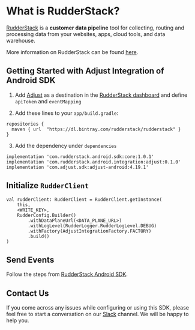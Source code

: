 # What is RudderStack?

[RudderStack](https://rudderstack.com/) is a **customer data pipeline** tool for collecting, routing and processing data from your websites, apps, cloud tools, and data warehouse.

More information on RudderStack can be found [here](https://github.com/rudderlabs/rudder-server).

## Getting Started with Adjust Integration of Android SDK

1. Add [Adjust](https://www.adjust.com) as a destination in the [RudderStack dashboard](https://app.rudderstack.com/) and define ```apiToken``` and ```eventMapping```

2. Add these lines to your ```app/build.gradle```:

```
repositories {
  maven { url  "https://dl.bintray.com/rudderstack/rudderstack" }
}
```

3. Add the dependency under ```dependencies```
```
implementation 'com.rudderstack.android.sdk:core:1.0.1'
implementation 'com.rudderstack.android.integration:adjust:0.1.0'
implementation 'com.adjust.sdk:adjust-android:4.19.1'
```

## Initialize ```RudderClient```

```
val rudderClient: RudderClient = RudderClient.getInstance(
    this,
    <WRITE_KEY>,
    RudderConfig.Builder()
        .withDataPlaneUrl(<DATA_PLANE_URL>)
        .withLogLevel(RudderLogger.RudderLogLevel.DEBUG)
        .withFactory(AdjustIntegrationFactory.FACTORY)
        .build()
)
```

## Send Events

Follow the steps from [RudderStack Android SDK](https://github.com/rudderlabs/rudder-sdk-android).

## Contact Us
If you come across any issues while configuring or using this SDK, please feel free to start a conversation on our [Slack](https://resources.rudderstack.com/join-rudderstack-slack) channel. We will be happy to help you.
